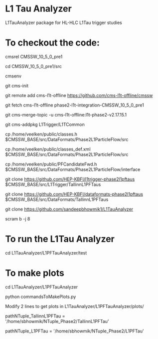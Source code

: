 # L1 Tau Analyzer
L1TauAnalyzer  package for HL-HLC L1Tau trigger studies

# To checkout the code:

cmsrel CMSSW_10_5_0_pre1

cd CMSSW_10_5_0_pre1/src

cmsenv

git cms-init

git remote add cms-l1t-offline https://github.com/cms-l1t-offline/cmssw

git fetch cms-l1t-offline phase2-l1t-integration-CMSSW_10_5_0_pre1

git cms-merge-topic -u cms-l1t-offline:l1t-phase2-v2.17.15.1

git cms-addpkg L1Trigger/L1TCommon

cp /home/veelken/public/classes.h $CMSSW_BASE/src/DataFormats/Phase2L1ParticleFlow/src

cp /home/veelken/public/classes_def.xml $CMSSW_BASE/src/DataFormats/Phase2L1ParticleFlow/src

cp /home/veelken/public/PFCandidateFwd.h $CMSSW_BASE/src/DataFormats/Phase2L1ParticleFlow/interface

git clone https://github.com/HEP-KBFI/l1trigger-phase2l1pftaus $CMSSW_BASE/src/L1Trigger/TallinnL1PFTaus

git clone https://github.com/HEP-KBFI/dataformats-phase2l1pftaus $CMSSW_BASE/src/DataFormats/TallinnL1PFTaus

git clone https://github.com/sandeepbhowmik1/L1TauAnalyzer

scram b -j 8


# To run the L1Tau Analyzer

cd L1TauAnalyzer/L1PFTauAnalyzer/test

# To make plots

cd L1TauAnalyzer/L1PFTauAnalyzer

python commandsToMakePlots.py

Modify 2 lines to get plots in L1TauAnalyzer/L1PFTauAnalyzer/plots/

pathNTuple_TallinnL1PFTau = '/home/sbhowmik/NTuple_Phase2/TallinnL1PFTau'

pathNTuple_L1PFTau = '/home/sbhowmik/NTuple_Phase2/L1PFTau'

